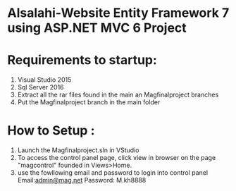 # Alsalahi-Website Entity Framework 7 using ASP.NET MVC 6 Project

# Requirements to startup: 
1) Visual Studio 2015 
2) Sql Server 2016
3) Extract all the rar files found in the main an Magfinalproject branches
4) Put the Magfinalproject branch in the main folder

# How to Setup :
1) Launch the Magfinalproject.sln in VStudio
2) To access the control panel page, click view in browser on the page "magcontrol" founded in Views>Home.
3) use the fowllowing email and password to login into control panel 
   Email:admin@mag.net
   Password: M.kh8888

